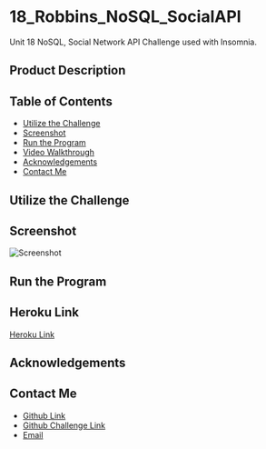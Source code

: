 # 18_Robbins_NoSQL_SocialAPI
Unit 18 NoSQL, Social Network API Challenge used with Insomnia.

## Product Description



## Table of Contents
- [Utilize the Challenge](#utilize-the-challenge)
- [Screenshot](#screenshot)
- [Run the Program](#run-the-program)
- [Video Walkthrough](#video-walkthrough)
- [Acknowledgements](#acknowledgements)
- [Contact Me](#contact-me)

## Utilize the Challenge


## Screenshot
![Screenshot]()

## Run the Program


## Heroku Link
[Heroku Link]()

## Acknowledgements


## Contact Me
- [Github Link](https://github.com/CanRo2B)
- [Github Challenge Link](https://github.com/CanRo2B/18_Robbins_NoSQL_SocialAPI)
- [Email](mailto:hofe36@hotmail.com)
